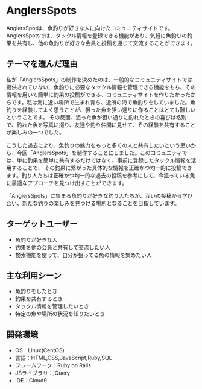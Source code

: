 # AnglersSpots

AnglersSpotは、魚釣りが好きな人に向けたコミュニティサイトです。AnglersSpotsでは、タックル情報を登録できる機能があり、気軽に魚釣りの釣果を共有し、他の魚釣りが好きな会員と投稿を通じて交流することができます。

## テーマを選んだ理由
私が「AnglersSpots」の制作を決めたのは、一般的なコミュニティサイトでは提供されていない、魚釣りに必要なタックル情報を管理できる機能をもち、その情報を用いて簡単に釣果の投稿ができる、コミュニティサイトを作りたかったからです。私は海に近い場所で生まれ育ち、近所の海で魚釣りをしていました。魚釣りを経験してよく思うことが、狙った魚を狙い通りに作ることはとても難しいということです。
その反面、狙った魚が狙い通りに釣れたときの喜びは格別で、釣れた魚を写真に撮り、友達や釣り仲間に見せて、その経験を共有することが楽しみの一つでした。

こうした過去により、魚釣りの魅力をもっと多くの人と共有したいという思いから、今回「AnglersSpots」を制作することにしました。このコミュニティでは、単に釣果を簡単に共有するだけではなく、事前に登録したタックル情報を活用することで、
その釣果に繋がった具体的な情報を正確かつ均一的に投稿できます。釣り人たちは正確かつ均一的な過去の投稿を参考にして、今狙っている魚に最適なアプローチを見つけ出すことができます。

「AnglersSpots」に集まる魚釣りが好きな釣り人たちが、互いの投稿から学び合い、新たな釣りの楽しみを見つける場所となることを目指しています。

## ターゲットユーザー

- 魚釣りが好きな人
- 釣果を他の会員と共有して交流したい人
- 検索機能を使って、自分が狙ってる魚の情報を集めたい人

## 主な利用シーン

- 魚釣りをしたとき
- 釣果を共有するとき
- タックル情報を管理したいとき
- 特定の魚や場所の状況を知りたいとき
​
## 開発環境
- OS：Linux(CentOS)
- 言語：HTML,CSS,JavaScript,Ruby,SQL
- フレームワーク：Ruby on Rails
- JSライブラリ：jQuery
- IDE：Cloud9
​